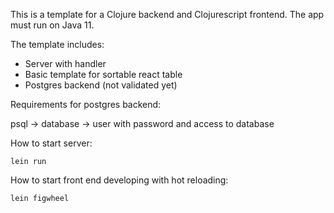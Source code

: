 
This is a template for a Clojure backend and Clojurescript frontend. 
The app must run on Java 11.


The template includes:
- Server with handler
- Basic template for sortable react table
- Postgres backend (not validated yet)


Requirements for postgres backend:

psql -> database -> user with password and access to database


How to start server:

```lein run```


How to start front end developing with hot reloading:

```lein figwheel```




